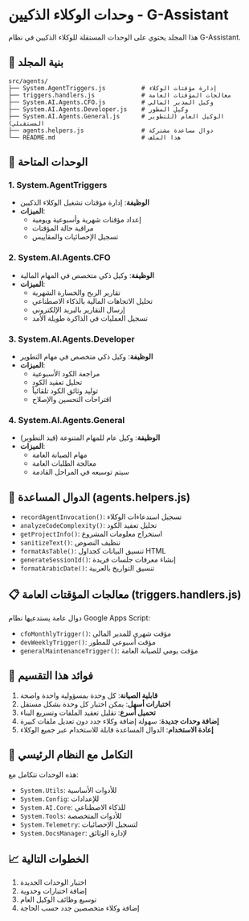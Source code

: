# وحدات الوكلاء الذكيين - G-Assistant

هذا المجلد يحتوي على الوحدات المستقلة للوكلاء الذكيين في نظام G-Assistant.

## 📁 بنية المجلد

```
src/agents/
├── System.AgentTriggers.js          # إدارة مؤقتات الوكلاء
├── triggers.handlers.js             # معالجات المؤقتات العامة
├── System.AI.Agents.CFO.js          # وكيل المدير المالي
├── System.AI.Agents.Developer.js    # وكيل المطور
├── System.AI.Agents.General.js      # الوكيل العام (للتطوير المستقبلي)
├── agents.helpers.js                # دوال مساعدة مشتركة
└── README.md                        # هذا الملف
```

## 🚀 الوحدات المتاحة

### 1. System.AgentTriggers
- **الوظيفة**: إدارة مؤقتات تشغيل الوكلاء الذكيين
- **الميزات**:
  - إعداد مؤقتات شهرية وأسبوعية ويومية
  - مراقبة حالة المؤقتات
  - تسجيل الإحصائيات والمقاييس

### 2. System.AI.Agents.CFO
- **الوظيفة**: وكيل ذكي متخصص في المهام المالية
- **الميزات**:
  - تقارير الربح والخسارة الشهرية
  - تحليل الاتجاهات المالية بالذكاء الاصطناعي
  - إرسال التقارير بالبريد الإلكتروني
  - تسجيل العمليات في الذاكرة طويلة الأمد

### 3. System.AI.Agents.Developer
- **الوظيفة**: وكيل ذكي متخصص في مهام التطوير
- **الميزات**:
  - مراجعة الكود الأسبوعية
  - تحليل تعقيد الكود
  - توليد وثائق الكود تلقائياً
  - اقتراحات التحسين والإصلاح

### 4. System.AI.Agents.General
- **الوظيفة**: وكيل عام للمهام المتنوعة (قيد التطوير)
- **الميزات**:
  - مهام الصيانة العامة
  - معالجة الطلبات العامة
  - سيتم توسيعه في المراحل القادمة

## 🔧 الدوال المساعدة (agents.helpers.js)

- `recordAgentInvocation()`: تسجيل استدعاءات الوكلاء
- `analyzeCodeComplexity()`: تحليل تعقيد الكود
- `getProjectInfo()`: استخراج معلومات المشروع
- `sanitizeText()`: تنظيف النصوص
- `formatAsTable()`: تنسيق البيانات كجداول HTML
- `generateSessionId()`: إنشاء معرفات جلسات فريدة
- `formatArabicDate()`: تنسيق التواريخ بالعربية

## 📋 معالجات المؤقتات العامة (triggers.handlers.js)

دوال عامة يستدعيها نظام Google Apps Script:
- `cfoMonthlyTrigger()`: مؤقت شهري للمدير المالي
- `devWeeklyTrigger()`: مؤقت أسبوعي للمطور
- `generalMaintenanceTrigger()`: مؤقت يومي للصيانة العامة

## 🎯 فوائد هذا التقسيم

1. **قابلية الصيانة**: كل وحدة بمسؤولية واحدة واضحة
2. **اختبارات أسهل**: يمكن اختبار كل وحدة بشكل مستقل
3. **تحميل أسرع**: تقليل تعقيد الملفات وتسريع البناء
4. **إضافة وحدات جديدة**: سهولة إضافة وكلاء جدد دون تعديل ملفات كبيرة
5. **إعادة الاستخدام**: الدوال المساعدة قابلة للاستخدام عبر جميع الوكلاء

## 🔄 التكامل مع النظام الرئيسي

هذه الوحدات تتكامل مع:
- `System.Utils`: للأدوات الأساسية
- `System.Config`: للإعدادات
- `System.AI.Core`: للذكاء الاصطناعي
- `System.Tools`: للأدوات المتخصصة
- `System.Telemetry`: لتسجيل الإحصائيات
- `System.DocsManager`: لإدارة الوثائق

## 📈 الخطوات التالية

1. اختبار الوحدات الجديدة
2. إضافة اختبارات وحدوية
3. توسيع وظائف الوكيل العام
4. إضافة وكلاء متخصصين جدد حسب الحاجة